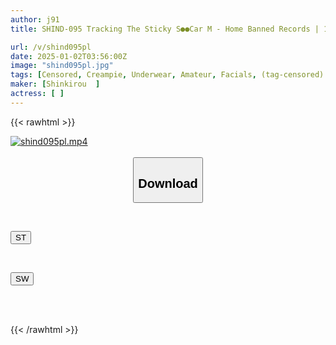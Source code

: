 ```yaml
---
author: j91
title: SHIND-095 Tracking The Sticky S●●Car M - Home Banned Records | 120 & 121

url: /v/shind095pl
date: 2025-01-02T03:56:00Z
image: "shind095pl.jpg"
tags: [Censored, Creampie, Underwear, Amateur, Facials, (tag-censored)	]
maker: [Shinkirou  ]
actress: [ ]
---
```



{{< rawhtml >}}

<div class="video" data-videoid="GAl1DYw8z8T1KBZ">
    <a href="javascript:;">
        <img src="/v/shind095pl/shind095pl.jpg" width="WIDTH" height="HEIGHT" alt="shind095pl.mp4" loading="lazy">
    </a>
</div>

<script type="text/javascript" src="https://j91.asia/asset/on-demand-st.js"></script>

<br>
  <link rel="stylesheet" href="https://j91.asia/asset/bs5.css">
  
  <center>
  <button class="btn btn-primary" type="button" data-bs-toggle="collapse" data-bs-target=".multi-collapse" aria-expanded="false" aria-controls="multiCollapseExample1 multiCollapseExample2"><h2>Download</h2></button></center>
</p>
<div class="row">
  <div class="col">
    <div class="collapse multi-collapse" id="multiCollapseExample1">
      <div class="card card-body">
	      	      <br>
<div class="buttons">  
<p><a href="/v/shind095pl/st.html" target="_blank"><button class="btn-hover color-3"><i class="fa fa-download"></i> ST</button></a></p></div>
    </div>
  </div>
</div>
  <div class="col">
    <div class="collapse multi-collapse" id="multiCollapseExample2">
      <div class="card card-body">
	      <br>
<div class="buttons">
<p><a href="/v/shind095pl/sw.html" target="_blank"><button class="btn-hover color-2"><i class="fa fa-download"></i> SW</button></a></p></div>
<br><br>
      </div>
    </div>
  </div>
</div>

{{< /rawhtml >}}